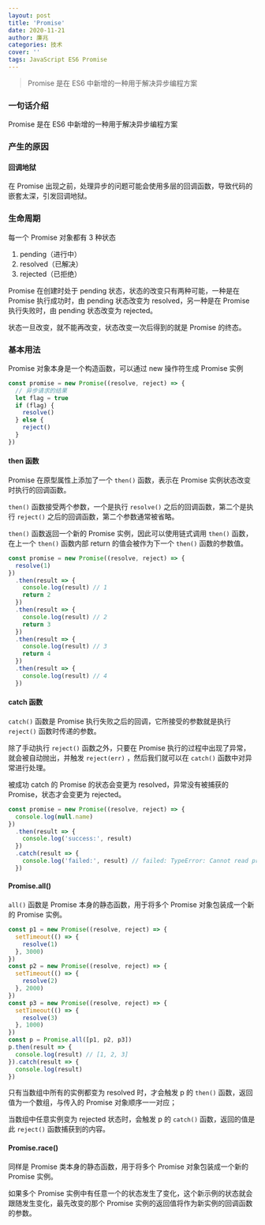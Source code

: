 ```yaml
---
layout: post
title: 'Promise'
date: 2020-11-21
author: 廉兆
categories: 技术
cover: ''
tags: JavaScript ES6 Promise
---
```


> Promise 是在 ES6 中新增的一种用于解决异步编程方案

### 一句话介绍

Promise 是在 ES6 中新增的一种用于解决异步编程方案

### 产生的原因

#### 回调地狱

在 Promise 出现之前，处理异步的问题可能会使用多层的回调函数，导致代码的嵌套太深，引发回调地狱。

### 生命周期

每一个 Promise 对象都有 3 种状态

1. pending（进行中）
2. resolved（已解决）
3. rejected（已拒绝）

Promise 在创建时处于 pending 状态，状态的改变只有两种可能，一种是在 Promise 执行成功时，由 pending 状态改变为 resolved，另一种是在 Promise 执行失败时，由 pending 状态改变为 rejected。

状态一旦改变，就不能再改变，状态改变一次后得到的就是 Promise 的终态。

### 基本用法

Promise 对象本身是一个构造函数，可以通过 new 操作符生成 Promise 实例

```js
const promise = new Promise((resolve, reject) => {
  // 异步请求的结果
  let flag = true
  if (flag) {
    resolve()
  } else {
    reject()
  }
})
```

#### then 函数

Promise 在原型属性上添加了一个 `then()` 函数，表示在 Promise 实例状态改变时执行的回调函数。

`then()` 函数接受两个参数，一个是执行 `resolve()` 之后的回调函数，第二个是执行 `reject()` 之后的回调函数，第二个参数通常被省略。

`then()` 函数返回一个新的 Promise 实例，因此可以使用链式调用 `then()` 函数，在上一个 `then()` 函数内部 return 的值会被作为下一个 `then()` 函数的参数值。

```js
const promise = new Promise((resolve, reject) => {
  resolve(1)
})
  .then(result => {
    console.log(result) // 1
    return 2
  })
  .then(result => {
    console.log(result) // 2
    return 3
  })
  .then(result => {
    console.log(result) // 3
    return 4
  })
  .then(result => {
    console.log(result) // 4
  })
```

#### catch 函数

`catch()` 函数是 Promise 执行失败之后的回调，它所接受的参数就是执行 `reject()` 函数时传递的参数。

除了手动执行 `reject()` 函数之外，只要在 Promise 执行的过程中出现了异常，就会被自动抛出，并触发 `reject(err)` ，然后我们就可以在 `catch()` 函数中对异常进行处理。

被成功 catch 的 Promise 的状态会变更为 resolved，异常没有被捕获的 Promise，状态才会变更为 rejected。

```js
const promise = new Promise((resolve, reject) => {
  console.log(null.name)
})
  .then(result => {
    console.log('success:', result)
  })
  .catch(result => {
    console.log('failed:', result) // failed: TypeError: Cannot read property 'name' of null
  })
```

#### Promise.all()

`all()` 函数是 Promise 本身的静态函数，用于将多个 Promise 对象包装成一个新的 Promise 实例。

```js
const p1 = new Promise((resolve, reject) => {
  setTimeout(() => {
    resolve(1)
  }, 3000)
})
const p2 = new Promise((resolve, reject) => {
  setTimeout(() => {
    resolve(2)
  }, 2000)
})
const p3 = new Promise((resolve, reject) => {
  setTimeout(() => {
    resolve(3)
  }, 1000)
})
const p = Promise.all([p1, p2, p3])
p.then(result => {
  console.log(result) // [1, 2, 3]
}).catch(result => {
  console.log(result)
})
```

只有当数组中所有的实例都变为 resolved 时，才会触发 p 的 `then()` 函数，返回值为一个数组，与传入的 Promise 对象顺序一一对应；

当数组中任意实例变为 rejected 状态时，会触发 p 的 `catch()` 函数，返回的值是此 `reject()` 函数捕获到的内容。

#### Promise.race()

同样是 Promise 类本身的静态函数，用于将多个 Promise 对象包装成一个新的 Promise 实例。

如果多个 Promise 实例中有任意一个的状态发生了变化，这个新示例的状态就会跟随发生变化，最先改变的那个 Promise 实例的返回值将作为新实例的回调函数的参数。
